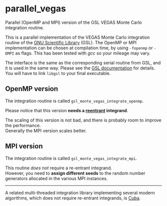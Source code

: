 # parallel_vegas
Parallel (OpenMP and MPI) version of the GSL VEGAS Monte Carlo integration routine.

This is a parallel implementation of the VEGAS Monte Carlo integration routine of the [GNU Scientific Library](https://www.gnu.org/software/gsl/) (GSL).
The OpenMP or MPI implementation can be chosen at compilation time, by using `-fopenmp` or `-DMPI` as flags. This has been tested with _gcc_ so your mileage may vary.

The interface is the same as the corresponding serial routine from GSL, and it is used in the same way. Please see the [GSL documentation](https://www.gnu.org/software/gsl/doc/html/montecarlo.html#vegas) for details.  
You will have to link `libgsl` to your final executable.

## OpenMP version

The integration routine is called `gsl_monte_vegas_integrate_openmp`.

Please notice that this version **needs a [reentrant](https://en.wikipedia.org/wiki/Reentrancy_(computing)) integrand**.

The scaling of this version is not bad, and there is probably room to improve the performance.  
Generally the MPI version scales better.

## MPI version

The integration routine is called `gsl_monte_vegas_integrate_mpi`.

This routine *does not* require a re-entrant integrand.  
However, you need to **assign different seeds** to the random number generators allocated in the various MPI instances.

---

A related multi-threaded integration library implementing several modern algorithms, which does not require re-entrant integrands, is [Cuba](https://feynarts.de/cuba/).
